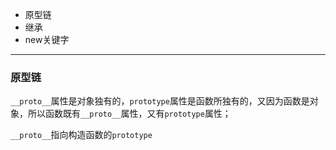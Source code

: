 - 原型链 
- 继承
- new关键字

---



### 原型链

`__proto__`属性是对象独有的，`prototype`属性是函数所独有的，又因为函数是对象，所以函数既有`__proto__`属性，又有`prototype`属性；

`__proto__`指向构造函数的`prototype`
